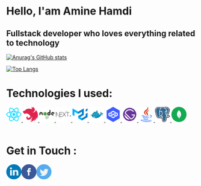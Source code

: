 # Hello, I'am Amine Hamdi

## Fullstack developer who loves everything related to technology

[![Anurag's GitHub stats](https://github-readme-stats.vercel.app/api?username=aminevolk&theme=dracula)](https://github.com/anuraghazra/github-readme-stats)

[![Top Langs](https://github-readme-stats.vercel.app/api/top-langs/?username=aminevolk&layout=compact)](https://github.com/anuraghazra/github-readme-stats)


# Technologies I used:

  <a href="https://reactjs.org/" >
<img src="./images/react.svg" width="40" title="ReactJS" >
 </a>
 <a href="https://nestjs.com/" >
<img src="./images/nestjs.svg" width="40" title="NestJS">
</a>
 <a href="https://nodejs.org" >
<img src="./images/nodejs.svg" width="40" title="NodeJS">
</a>
 <a href="https://nextjs.org/" >
<img src="./images/nextjs.svg" width="40" title="NextJS">
</a>
 <a href="https://mui.com/" >
<img src="./images/material-ui.svg" width="40" title="Material-UI">
</a>
 <a href="https://www.docker.com/" >
<img src="./images/docker.svg" width="40" title="Docker">
</a>
 <a href="https://loopback.io/" >
<img src="./images/loopback.svg" width="40" title="Loopback">
</a>
 <a href="https://www.gatsbyjs.com/" >
<img src="./images/gatsby.svg" width="40" title="GatsbyJS">
</a>
 <a href="https://www.java.com" >
<img src="./images/java.svg" width="40" title="Java">
</a>
 <a href="https://www.postgresql.org/" >
<img src="./images/postgresql.svg" width="40" title="
Postgresql">
</a>
 <a href="https://www.mongodb.com/" >
<img src="./images/mongodb.svg" width="40" title="MongoDB">
</a>
 </br>
</br>

# Get in Touch :
<a href="https://www.linkedin.com/in/mohamed-amine-hamdi-754654105/" >
<img src="./images/linkedin.svg" width="40" align="left">
</a>
<a href="https://www.facebook.com/hamdimohamedaminedev">
<img src="./images/facebook.svg" width="40" align="left">
</a>
<a href="https://twitter.com/HamdiAmine14">
<img src="./images/twitter.svg" width="40" align="left">
</a>
